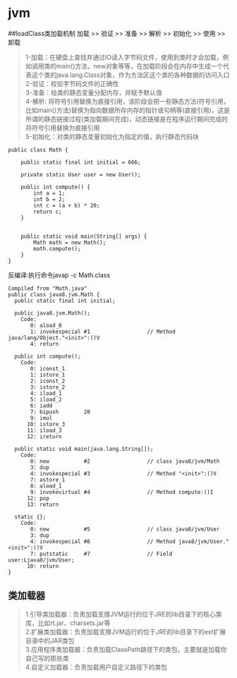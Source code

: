 # jvm
##loadClass类加载机制
加载 >> 验证 >> 准备 >> 解析 >> 初始化 >> 使用 >> 卸载  
>1-加载：在硬盘上查找并通过IO读入字节码文件，使用到类时才会加载，例如调用类的main()方法，new对象等等，在加载阶段会在内存中生成一个代表这个类的java.lang.Class对象，作为方法区这个类的各种数据的访问入口  
>2-验证：校验字节码文件的正确性  
>3-准备：给类的静态变量分配内存，并赋予默认值  
>4-解析: 将符号引用替换为直接引用，该阶段会把一些静态方法(符号引用，比如main()方法)替换为指向数据所存内存的指针或句柄等(直接引用)，这是所谓的静态链接过程(类加载期间完成)，动态链接是在程序运行期间完成的将符号引用替换为直接引用   
>5-初始化：对类的静态变量初始化为指定的值，执行静态代码块
```
public class Math {

    public static final int initial = 666;

    private static User user = new User();

    public int compute() {
        int a = 1;
        int b = 2;
        int c = (a + b) * 20;
        return c;
    }


    public static void main(String[] args) {
        Math math = new Math();
        math.compute();
    }
}
```
反编译:执行命令javap -c Math.class
```
Compiled from "Math.java"
public class java8.jvm.Math {
  public static final int initial;

  public java8.jvm.Math();
    Code:
       0: aload_0
       1: invokespecial #1                  // Method java/lang/Object."<init>":()V
       4: return

  public int compute();
    Code:
       0: iconst_1
       1: istore_1
       2: iconst_2
       3: istore_2
       4: iload_1
       5: iload_2
       6: iadd
       7: bipush        20
       9: imul
      10: istore_3
      11: iload_3
      12: ireturn

  public static void main(java.lang.String[]);
    Code:
       0: new           #2                  // class java8/jvm/Math
       3: dup
       4: invokespecial #3                  // Method "<init>":()V
       7: astore_1
       8: aload_1
       9: invokevirtual #4                  // Method compute:()I
      12: pop
      13: return

  static {};
    Code:
       0: new           #5                  // class java8/jvm/User
       3: dup
       4: invokespecial #6                  // Method java8/jvm/User."<init>":()V
       7: putstatic     #7                  // Field user:Ljava8/jvm/User;
      10: return
}

```
## 类加载器
>1.引导类加载器：负责加载支撑JVM运行的位于JRE的lib目录下的核心类库，比如rt.jar、charsets.jar等  
>2.扩展类加载器：负责加载支撑JVM运行的位于JRE的lib目录下的ext扩展目录中的JAR类包  
>3.应用程序类加载器：负责加载ClassPath路径下的类包，主要就是加载你自己写的那些类  
>4.自定义加载器：负责加载用户自定义路径下的类包
